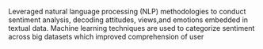 
Leveraged natural language processing (NLP) methodologies to conduct sentiment analysis, decoding attitudes, views,and emotions embedded in textual data. Machine learning techniques are used to categorize sentiment across big datasets which improved comprehension of user
